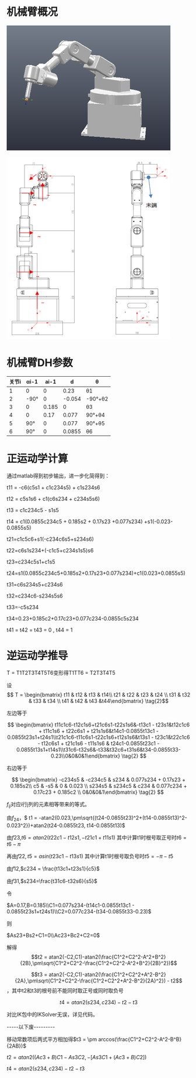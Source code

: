 # 机械臂概况

![image-20230331144850465](README_img/image-20230331144850465.png)

![img](README_img/wps2.png)



# 机械臂DH参数

| 关节i | αi-1 | ai-1  | d      | θ       |
| ----- | ---- | ----- | ------ | ------- |
| 1     | 0    | 0     | 0.23   | θ1      |
| 2     | -90° | 0     | -0.054 | -90°+θ2 |
| 3     | 0    | 0.185 | 0      | θ3      |
| 4     | 0    | 0.17  | 0.077  | 90°+θ4  |
| 5     | 90°  | 0     | 0.077  | 90°+θ5  |
| 6     | 90°  | 0     | 0.0855 | θ6      |

# 正运动学计算

通过matlab得到初步输出，进一步化简得到：

t11 = -c6(c5s1 + c1c234s5) + c1s234s6

t12 = c5s1s6 + c1(c6s234 + c234s5s6)

t13 = c1c234c5 - s1s5

t14 = c1(0.0855c234c5 + 0.185s2 + 0.17s23 +0.077s234) +s1(-0.023-0.0855s5)

t21=c1c5c6+s1(-c234c6s5+s234s6)

t22=c6s1s234+(-c1c5+c234s1s5)s6

t23=c234c5s1+c1s5

t24=s1(0.0855c234c5+0.185s2+0.17s23+0.077s234)+c1(0.023+0.0855s5)

t31=c6s234s5+c234s6

t32=c234c6-s234s5s6

t33=-c5s234

t34=0.23+0.185c2+0.17c23+0.077c234-0.0855c5s234

t41 = t42 = t43 = 0 , t44 = 1 

# 逆运动学推导

T = T1T2T3T4T5T6变形得T1TT6 = T2T3T4T5



设$$ T = \begin{bmatrix} t11 & t12 & t13 & t14\\ t21 & t22 & t23 & t24 \\ t31 & t32 & t33 & t34 \\ t41 & t42 & t43 &t44\end{bmatrix} \tag{2}$$

左边等于

$$ \begin{bmatrix} t11c1c6-t12c1s6+t21c6s1-t22s1s6&-t13c1 - t23s1&t12c1c6 + t11c1s6 + t22c6s1 + t21s1s6&t14c1-0.0855t13c1 - 0.0855t23s1+t24s1\\t21c1c6-t11c6s1-t22c1s6+t12s1s6&t13s1 - t23c1&t22c1c6 - t12c6s1 + t21c1s6 - t11s1s6 & t24c1-0.0855t23c1 - 0.0855t13s1+t14s1\\t31c6-t32s6&-t33&t32c6+t31s6&t34-0.0855t33-0.23\\0&0&0&1\end{bmatrix} \tag{2} $$

右边等于

$$ \begin{bmatrix} -c234s5 & -c234c5 & s234 & 0.077s234 + 0.17s23 + 0.185s2\\ c5 & -s5 & 0 & 0.023 \\ s234s5 & s234c5 & c234 & 0.077c234 + 0.17c23 + 0.185c2 \\ 0&0&0&1\end{bmatrix} \tag{2} $$



$f_{ij}$对应i行j列的元素相等带来的等式。

由$f_{24}$，$ t1 = -atan2(0.023,\pm\sqrt{(t24-0.0855t23)^2+(t14-0.0855t13)^2-0.023^2})+atan2(t24-0.0855t23, t14-0.0855t13)$

 由$f23$,$t6 = atan2(t22c1-t12s1, -t21c1+t11s1)$  其中计算t1时根号取正号时$t6=t6-\pi$

再由$f22,t5=asin(t23c1-t13s1)$ 其中计算t1时根号取负号时$t5=-\pi-t5$

由$f12$,$c234 = \frac{t13c1+t23s1}{c5}$

由$f31$,$s234=\frac{t31c6-t32s6}{s5}$

令

$A=0.17,B=0.185\\C1=0.077s234-(t14c1-0.0855t13c1 - 0.0855t23s1+t24s1)\\C2=0.077c234-(t34-0.0855t33-0.23)$

则

$As23+Bs2+C1=0\\Ac23+Bc2+C2=0$



解得$$t2 = atan2(-C2,C1)-atan2(\frac{C1^2+C2^2-A^2+B^2}{2B},\pm\sqrt{C1^2+C2^2-\frac{C1^2+C2^2-A^2+B^2}{2B}^2})$$

$$t3 = atan2(-C2,C1)-atan2(\frac{C1^2+C2^2+A^2-B^2}{2A},\pm\sqrt{C1^2+C2^2-\frac{C1^2+C2^2+A^2-B^2}{2A}^2}) - t2$$ ，其中t2和t3的根号前不能同时取正号或同时取负号

$$t4 = atan2(s234,c234)-t2-t3$$



对比IK包中的IKSolver无误，详见代码。



-----以下废---------

移动常数项后两式平方相加得$t3 = \pm arccos(\frac{C1^2+C2^2-A^2-B^B}{2AB})$

$t2 = atan2((Ac3+B)C1-As3C2, -[As3C1 + (Ac3+B)C2])$

$t4 = atan2(s234, c234) - t2 - t3$